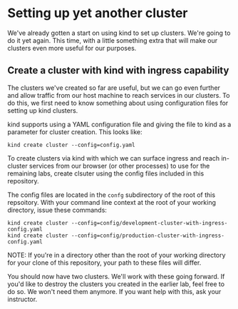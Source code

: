 # Setting up yet another cluster

We've already gotten a start on using kind to set up clusters. We're going to do it yet again. This time, with a little something extra that will make our clusters even more useful for our purposes.

## Create a cluster with kind with ingress capability

The clusters we've created so far are useful, but we can go even further and allow traffic from our host machine to reach services in our clusters. To do this, we first need to know something about using configuration files for setting up kind clusters.

kind supports using a YAML configuration file and giving the file to kind as a parameter for cluster creation. This looks like:

```
kind create cluster --config=config.yaml
```

To create clusters via kind with which we can surface ingress and reach in-cluster services from our browser (or other processes) to use for the remaining labs, create clsuter using the config files included in this repository.

The config files are located in the `confg` subdirectory of the root of this repsoitory. With your command line context at the root of your working directory, issue these commands:

```
kind create cluster --config=config/development-cluster-with-ingress-config.yaml
kind create cluster --config=config/production-cluster-with-ingress-config.yaml
```

NOTE: If you're in a directory other than the root of your working directory for your clone of this repository, your path to these files will differ.

You should now have two clusters. We'll work with these going forward. If you'd like to destroy the clusters you created in the earlier lab, feel free to do so. We won't need them anymore. If you want help with this, ask your instructor.

